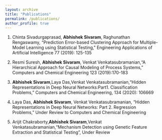 ```yaml
---
layout: archive
title: "Publications"
permalink: /publications/
author_profile: true
---
```



1. Chinta Sivadurgaprasad, **Abhishek Sivaram**, Raghunathan Rengaswamy, “Prediction Error-based Clustering Approach for Multiple- Model Learning using Statistical Testing," Engineering Applications of Artificial Intelligence 77 (2019): 125-135

2. Resmi Suresh, **Abhishek Sivaram**, Venkat Venkatasubramanian,“A Hierarchical Approach for Causal Modeling of Process Systems,” Computers and Chemical Engineering 123 (2019):170-183

3. **Abhishek Sivaram**,Laya Das,Venkat Venkatasubramanian,“Hidden Representations in Deep Neural Networks:Part1. Classification Problems,” Computers and Chemical Engineering, 134 (2020): 106669

4. Laya Das, **Abhishek Sivaram**, Venkat Venkatasubramanian, “Hidden Representations in Deep Neural Networks: Part 2. Regression Problems,” Under Review to Computers and Chemical Engineering

5. Arijit Chakraborty,**Abhishek Sivaram**,Venkat Venkatasubramanian,“Mechanism Detection using Genetic Feature Extraction and Statistical Testing”, Under Review

